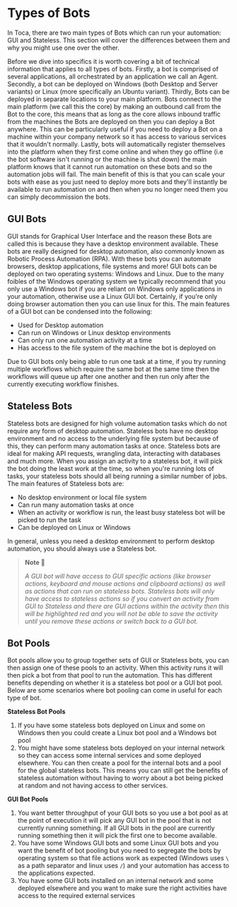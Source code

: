 # Types of Bots

In Toca, there are two main types of Bots which can run your automation: GUI and Stateless. This section will cover the differences between them and why you might use one over the other.

Before we dive into specifics it is worth covering a bit of technical information that applies to all types of bots. Firstly, a bot is comprised of several applications, all orchestrated by an application we call an Agent. Secondly, a bot can be deployed on Windows (both Desktop and Server variants) or Linux (more specifically an Ubuntu variant). Thirdly, Bots can be deployed in separate locations to your main platform. Bots connect to the main platform (we call this the core) by making an outbound call from the Bot to the core, this means that as long as the core allows inbound traffic from the machines the Bots are deployed on then you can deploy a Bot anywhere. This can be particularly useful if you need to deploy a Bot on a machine within your company network so it has access to various services that it wouldn't normally. Lastly, bots will automatically register themselves into the platform when they first come online and when they go offline (i.e the bot software isn't running or the machine is shut down) the main platform knows that it cannot run automation on these bots and so the automation jobs will fail. The main benefit of this is that you can scale your bots with ease as you just need to deploy more bots and they'll instantly be available to run automation on and then when you no longer need them you can simply decommission the bots.


## GUI Bots

GUI stands for Graphical User Interface and the reason these Bots are called this is because they have a desktop environment available. These bots are really designed for desktop automation, also commonly known as Robotic Process Automation (RPA). With these bots you can automate browsers, desktop applications, file systems and more! GUI bots can be deployed on two operating systems: Windows and Linux. Due to the many foibles of the Windows operating system we typically recommend that you only use a Windows bot if you are reliant on Windows only applications in your automation, otherwise use a Linux GUI bot. Certainly, if you're only doing browser automation then you can use linux for this. The main features of a GUI bot can be condensed into the following:
- Used for Desktop automation
- Can run on Windows or Linux desktop environments
- Can only run one automation activity at a time
- Has access to the file system of the machine the bot is deployed on

Due to GUI bots only being able to run one task at a time, if you try running multiple workflows which require the same bot at the same time then the workflows will queue up after one another and then run only after the currently executing workflow finishes.

## Stateless Bots

Stateless bots are designed for high volume automation tasks which do not require any form of desktop automation. Stateless bots have no desktop environment and no access to the underlying file system but because of this, they can perform many automation tasks at once. Stateless bots are ideal for making API requests, wrangling data, interacting with databases and much more. When you assign an activity to a stateless bot, it will pick the bot doing the least work at the time, so when you're running lots of tasks, your stateless bots should all being running a similar number of jobs. The main features of Stateless bots are:
- No desktop environment or local file system
- Can run many automation tasks at once
- When an activity or workflow is run, the least busy stateless bot will be picked to run the task
- Can be deployed on Linux or Windows

In general, unless you need a desktop environment to perform desktop automation, you should always use a Stateless bot.

> **Note 📝**
>
> _A GUI bot will have access to GUI specific actions (like browser actions, keyboard and mouse actions and clipboard actions) as well as actions that can run on stateless bots. Stateless bots will only have access to stateless actions so if you convert an activity from GUI to Stateless and there are GUI actions within the activity then this will be highlighted red and you will not be able to save the activity until you remove these actions or switch back to a GUI bot._


## Bot Pools

Bot pools allow you to group together sets of GUI or Stateless bots, you can then assign one of these pools to an activity. When this activity runs it will then pick a bot from that pool to run the automation. This has different benefits depending on whether it is a stateless bot pool or a GUI bot pool. Below are some scenarios where bot pooling can come in useful for each type of bot.

**Stateless Bot Pools**

1. If you have some stateless bots deployed on Linux and some on Windows then you could create a Linux bot pool and a Windows bot pool
2. You might have some stateless bots deployed on your internal network so they can access some internal services and some deployed elsewhere. You can then create a pool for the internal bots and a pool for the global stateless bots. This means you can still get the benefits of stateless automation without having to worry about a bot being picked at random and not having access to other services.


**GUI Bot Pools**

1. You want better throughput of your GUI bots so you use a bot pool as at the point of execution it will pick any GUI bot in the pool that is not currently running something. If all GUI bots in the pool are currently running something then it will pick the first one to become available.
2. You have some Windows GUI bots and some Linux GUI bots and you want the benefit of bot pooling but you need to segregate the bots by operating system so that file actions work as expected (Windows uses `\` as a path separator and linux uses `/`) and your automation has access to the applications expected.
3. You have some GUI bots installed on an internal network and some deployed elsewhere and you want to make sure the right activities have access to the required external services
